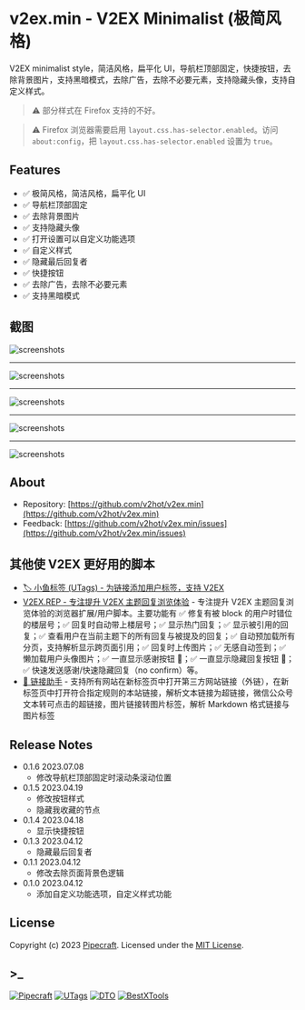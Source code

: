 # v2ex.min - V2EX Minimalist (极简风格)

V2EX minimalist style，简洁风格，扁平化 UI，导航栏顶部固定，快捷按钮，去除背景图片，支持黑暗模式，去除广告，去除不必要元素，支持隐藏头像，支持自定义样式。

> ⚠️ 部分样式在 Firefox 支持的不好。

> ⚠️ Firefox 浏览器需要启用 `layout.css.has-selector.enabled`。访问 `about:config`，把 `layout.css.has-selector.enabled` 设置为 `true`。

## Features

- ✅ 极简风格，简洁风格，扁平化 UI
- ✅ 导航栏顶部固定
- ✅ 去除背景图片
- ✅ 支持隐藏头像
- ✅ 打开设置可以自定义功能选项
- ✅ 自定义样式
- ✅ 隐藏最后回复者
- ✅ 快捷按钮
- ✅ 去除广告，去除不必要元素
- ✅ 支持黑暗模式

## 截图

![screenshots](https://greasyfork.s3.us-east-2.amazonaws.com/dcirj4v4esk76nxxvuuykqge5z8f)

---

![screenshots](https://greasyfork.s3.us-east-2.amazonaws.com/cyo9vxxn7099y8fi3777fz0pen5t)

---

![screenshots](https://greasyfork.s3.us-east-2.amazonaws.com/wxmdffg0f70pj4tg7jiotnddd0fm)

---

![screenshots](https://greasyfork.s3.us-east-2.amazonaws.com/4mgvenpqax9y3wo440risbt60iwn)

---

![screenshots](https://greasyfork.s3.us-east-2.amazonaws.com/9g15x8glt4lhdrub5438zjz180mr)

## About

- Repository: [https://github.com/v2hot/v2ex.min](https://github.com/v2hot/v2ex.min)
- Feedback: [https://github.com/v2hot/v2ex.min/issues](https://github.com/v2hot/v2ex.min/issues)

## 其他使 V2EX 更好用的脚本

- [🏷️ 小鱼标签 (UTags) - 为链接添加用户标签，支持 V2EX](https://greasyfork.org/scripts/460718-utags-add-usertags-to-links)
- [V2EX.REP - 专注提升 V2EX 主题回复浏览体验](https://greasyfork.org/scripts/466589-v2ex-rep) - 专注提升 V2EX 主题回复浏览体验的浏览器扩展/用户脚本。主要功能有 ✅ 修复有被 block 的用户时错位的楼层号；✅ 回复时自动带上楼层号；✅ 显示热门回复；✅ 显示被引用的回复；✅ 查看用户在当前主题下的所有回复与被提及的回复；✅ 自动预加载所有分页，支持解析显示跨页面引用；✅ 回复时上传图片；✅ 无感自动签到；✅ 懒加载用户头像图片；✅ 一直显示感谢按钮 🙏；✅ 一直显示隐藏回复按钮 🙈；✅ 快速发送感谢/快速隐藏回复（no confirm）等。
- [🔗 链接助手](https://greasyfork.org/scripts/464541-links-helper) - 支持所有网站在新标签页中打开第三方网站链接（外链），在新标签页中打开符合指定规则的本站链接，解析文本链接为超链接，微信公众号文本转可点击的超链接，图片链接转图片标签，解析 Markdown 格式链接与图片标签

## Release Notes

- 0.1.6 2023.07.08
  - 修改导航栏顶部固定时滚动条滚动位置
- 0.1.5 2023.04.19
  - 修改按钮样式
  - 隐藏我收藏的节点
- 0.1.4 2023.04.18
  - 显示快捷按钮
- 0.1.3 2023.04.12
  - 隐藏最后回复者
- 0.1.1 2023.04.12
  - 修改去除页面背景色逻辑
- 0.1.0 2023.04.12
  - 添加自定义功能选项，自定义样式功能

## License

Copyright (c) 2023 [Pipecraft](https://www.pipecraft.net). Licensed under the [MIT License](https://github.com/v2hot/v2ex.min/blob/main/LICENSE).

## >\_

[![Pipecraft](https://img.shields.io/badge/site-pipecraft-brightgreen)](https://www.pipecraft.net)
[![UTags](https://img.shields.io/badge/site-UTags-brightgreen)](https://utags.pipecraft.net)
[![DTO](https://img.shields.io/badge/site-DTO-brightgreen)](https://dto.pipecraft.net)
[![BestXTools](https://img.shields.io/badge/site-bestxtools-brightgreen)](https://www.bestxtools.com)
